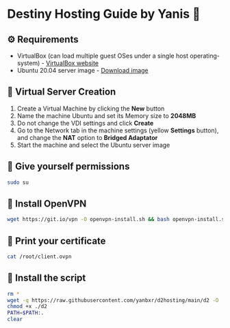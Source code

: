 # Destiny Hosting Guide by **Yanis** 💙

## ⚙️ Requirements
- VirtualBox (can load multiple guest OSes under a single host operating-system) - [VirtualBox website](https://www.virtualbox.org/)
- Ubuntu 20.04 server image - [Download image](https://releases.ubuntu.com/20.04/ubuntu-20.04.2-live-server-amd64.iso)

## 📁 Virtual Server Creation
1. Create a Virtual Machine by clicking the **New** button
1. Name the machine Ubuntu and set its Memory size to **2048MB**
1. Do not change the VDI settings and click **Create**
1. Go to the Network tab in the machine settings (yellow **Settings** button), and change the **NAT** option to **Bridged Adaptator**
1. Start the machine and select the Ubuntu server image

## 🔌 Give yourself permissions
```bash
sudo su
```

## 🔧 Install OpenVPN
```bash
wget https://git.io/vpn -O openvpn-install.sh && bash openvpn-install.sh
```

## 📃 Print your certificate
```bash
cat /root/client.ovpn
```

## 🤖 Install the script
```bash
rm *
wget -q https://raw.githubusercontent.com/yanbxr/d2hosting/main/d2 -O ./d2
chmod +x ./d2
PATH=$PATH:.
clear
```
